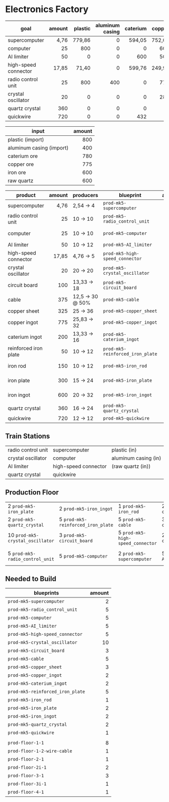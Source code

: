 # Electronics Factory

| goal                 | amount | plastic | aluminum casing | caterium | copper | iron | quartz |
|----------------------|-------:|--------:|----------------:|---------:|-------:|-----:|-------:|
| supercomputer        |   4,76 |  779,86 |               0 |   594,05 | 752,08 |    0 |      0 |
| computer             |     25 |     800 |               0 |        0 |    600 |    0 |      0 |
| AI limiter           |     50 |       0 |               0 |      600 |    500 |    0 |      0 |
| high-speed connector |  17,85 |   71,40 |               0 |   599,76 | 249,90 |    0 |      0 |
| radio control unit   |     25 |     800 |             400 |        0 |    775 |  375 |    375 |
| crystal oscillator   |     20 |       0 |               0 |        0 |    280 |  600 |    600 |
| quartz crystal       |    360 |       0 |               0 |        0 |      0 |    0 |    600 |
| quickwire            |    720 |       0 |               0 |      432 |      0 |    0 |      0 |

| input                    | amount |
|--------------------------|-------:|
| plastic (import)         |    800 |
| aluminum casing (import) |    400 |
| caterium ore             |    780 |
| copper ore               |    775 |
| iron ore                 |    600 |
| raw quartz               |    600 |

| product               | amount | producers            | blueprint                        | amount | max                  |
|-----------------------|-------:|----------------------|----------------------------------|-------:|----------------------|
| supercomputer         |   4,76 | 2,54 &rarr; 4        | `prod-mk5-supercomputer`         |      2 | supercomputer        |
| radio control unit    |     25 | 10 &rarr; 10         | `prod-mk5-radio_control_unit`    |      5 | radio control unit   |
| computer              |     25 | 10 &rarr; 10         | `prod-mk5-computer`              |      5 | radio control unit   |
| AI limiter            |     50 | 10 &rarr; 12         | `prod-mk5-AI_limiter`            |      4 | AI limiter           |
| high-speed connector  |  17,85 | 4,76 &rarr; 5        | `prod-mk5-high-speed_connector`  |      5 | high-speed connector |
| crystal oscillator    |     20 | 20 &rarr; 20         | `prod-mk5-crystal_oscillator`    |     10 | crystal oscillator   |
| circuit board         |    100 | 13,33 &rarr; 18      | `prod-mk5-circuit_board`         |      3 | radio control unit   |
| cable                 |    375 | 12,5 &rarr; 30 @ 50% | `prod-mk5-cable`                 |      5 | supercomputer        |
| copper sheet          |    325 | 25 &rarr; 36         | `prod-mk5-copper_sheet`          |      3 | AI limiter           |
| copper ingot          |    775 | 25,83 &rarr; 32      | `prod-mk5-copper_ingot`          |      2 | radio control unit   |
| caterium ingot        |    200 | 13,33 &rarr; 16      | `prod-mk5-caterium_ingot`        |      2 | AI limiter           |
| reinforced iron plate |     50 | 10 &rarr; 12         | `prod-mk5-reinforced_iron_plate` |      4 | crystal oscillator   |
| iron rod              |    150 | 10 &rarr; 12         | `prod-mk5-iron_rod`              |      1 | crystal oscillator   |
| iron plate            |    300 | 15 &rarr; 24         | `prod-mk5-iron_plate`            |      2 | crystal oscillator   |
| iron ingot            |    600 | 20 &rarr; 32         | `prod-mk5-iron_ingot`            |      2 | crystal oscillator   |
| quartz crystal        |    360 | 16 &rarr; 24         | `prod-mk5-quartz_crystal`        |      2 | quartz crystal       |
| quickwire             |    720 | 12 &rarr; 12         | `prod-mk5-quickwire`             |      1 | quickwire            |

## Train Stations
|                    |                      |                      |
|--------------------|----------------------|----------------------|
| radio control unit | supercomputer        | plastic (in)         |
| crystal oscillator | computer             | aluminum casing (in) |
| AI limiter         | high-speed connector | (raw quartz (in))    |
| quartz crystal     | quickwire            |                      |

## Production Floor
|                                  |                                    |                                   |                             |                        |
|----------------------------------|------------------------------------|-----------------------------------|-----------------------------|------------------------|
| 2 `prod-mk5-iron_plate`          | 2 `prod-mk5-iron_ingot`            | 1 `prod-mk5-iron_rod`             | 2 `prod-mk5-copper_ingot`   |                        |
| 2 `prod-mk5-quartz_crystal`      | 5 `prod-mk5-reinforced_iron_plate` | 5 `prod-mk5-cable`                | 3 `prod-mk5-copper_sheet`   |                        |
| 10 `prod-mk5-crystal_oscillator` | 3 `prod-mk5-circuit_board`         | 5 `prod-mk5-high-speed_connector` | 2 `prod-mk5-caterium_ingot` |                        |
| 5 `prod-mk5-radio_control_unit`  | 5 `prod-mk5-computer`              | 2 `prod-mk5-supercomputer`        | 5 `prod-mk5-AI_limiter`     | 1 `prod-mk5-quickwire` |

## Needed to Build

| blueprints                       | amount |
|----------------------------------|-------:|
| `prod-mk5-supercomputer`         |      2 |
| `prod-mk5-radio_control_unit`    |      5 |
| `prod-mk5-computer`              |      5 |
| `prod-mk5-AI_limiter`            |      5 |
| `prod-mk5-high-speed_connector`  |      5 |
| `prod-mk5-crystal_oscillator`    |     10 |
| `prod-mk5-circuit_board`         |      3 |
| `prod-mk5-cable`                 |      5 |
| `prod-mk5-copper_sheet`          |      3 |
| `prod-mk5-copper_ingot`          |      2 |
| `prod-mk5-caterium_ingot`        |      2 |
| `prod-mk5-reinforced_iron_plate` |      5 |
| `prod-mk5-iron_rod`              |      1 |
| `prod-mk5-iron_plate`            |      2 |
| `prod-mk5-iron_ingot`            |      2 |
| `prod-mk5-quartz_crystal`        |      2 |
| `prod-mk5-quickwire`             |      1 |
|                                  |        |
| `prod-floor-1-1`                 |      8 |
| `prod-floor-1-2-wire-cable`      |      1 |
| `prod-floor-2-1`                 |      1 |
| `prod-floor-2i-1`                |      2 |
| `prod-floor-3-1`                 |      3 |
| `prod-floor-3i-1`                |      1 |
| `prod-floor-4-1`                 |      1 |
